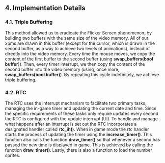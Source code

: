 ## 4. Implementation Details

### 4.1. Triple Buffering

This method allowed us to eradicate the Flicker Screen phenomenon, by building two buffers with the same size of the video memory. All of our xpms are drawn in this buffer (except for the cursor, which is drawn in the second buffer, as a way to achieve two levels of animations), instead of directly into the video memory. Every time the mouse moves, we copy the content of the first buffer to the second buffer (using **swap_buffers(bool buffer)**). Then, every timer interrupt, we then copy the content of the second buffer into the video memory (using, once more, **swap_buffers(bool buffer)**). By repeating this cycle indefinitely, we achieve triple buffering.

### 4.2. RTC

The RTC uses the interrupt mechanism to facilitate two primary tasks, managing the in-game timer and updating the current date and time. Since the specific requirements of these tasks only require updates every second the RTC is configured with the update interrupt (UI). To handle and manage what happens after an interrupt is set out the RTC incorporates a designated handler called **rtc_ih()**. When in game mode the rtc handler starts the process of updating the timer using the **increase_timer()**. This function also calls the function **draw_timer()** so that whenever a second has passed the new time is displayed in game. This is achieved by calling the function **draw_timer()**. Lastly, there is also a function to load the number sprites.